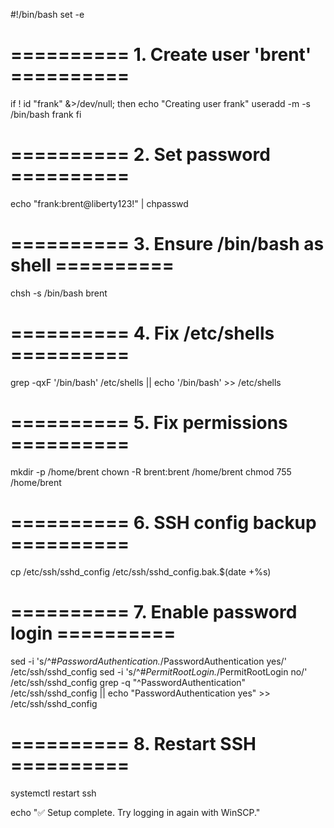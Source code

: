 #!/bin/bash
set -e

# ========== 1. Create user 'brent' ==========
if ! id "frank" &>/dev/null; then
    echo "Creating user frank"
    useradd -m -s /bin/bash frank
fi

# ========== 2. Set password ==========
echo "frank:brent@liberty123!" | chpasswd

# ========== 3. Ensure /bin/bash as shell ==========
chsh -s /bin/bash brent

# ========== 4. Fix /etc/shells ==========
grep -qxF '/bin/bash' /etc/shells || echo '/bin/bash' >> /etc/shells

# ========== 5. Fix permissions ==========
mkdir -p /home/brent
chown -R brent:brent /home/brent
chmod 755 /home/brent

# ========== 6. SSH config backup ==========
cp /etc/ssh/sshd_config /etc/ssh/sshd_config.bak.$(date +%s)

# ========== 7. Enable password login ==========
sed -i 's/^#*PasswordAuthentication.*/PasswordAuthentication yes/' /etc/ssh/sshd_config
sed -i 's/^#*PermitRootLogin.*/PermitRootLogin no/' /etc/ssh/sshd_config
grep -q "^PasswordAuthentication" /etc/ssh/sshd_config || echo "PasswordAuthentication yes" >> /etc/ssh/sshd_config

# ========== 8. Restart SSH ==========
systemctl restart ssh

echo "✅ Setup complete. Try logging in again with WinSCP."

